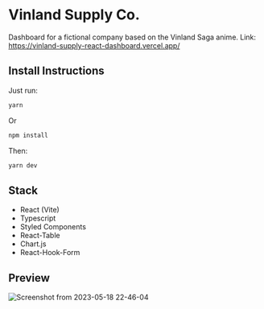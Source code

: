 # Vinland Supply Co.

Dashboard for a fictional company based on the Vinland Saga anime.
Link: https://vinland-supply-react-dashboard.vercel.app/

## Install Instructions

Just run: 

```sh
yarn
```
Or
```sh
npm install
```

Then:
```sh
yarn dev
```

## Stack
<ul>
  <li> React (Vite)
  <li> Typescript
  <li> Styled Components
  <li> React-Table
  <li> Chart.js
  <li> React-Hook-Form
</ul>

## Preview

![Screenshot from 2023-05-18 22-46-04](https://github.com/GabrielSouzaCosta/vinland-supply-react-dashboard/assets/79537042/aaaadc54-5345-4738-9def-0a5e28df51ac)
